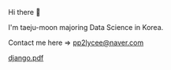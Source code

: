 Hi there 👋

I'm taeju-moon majoring Data Science in Korea.

Contact me here => pp2lycee@naver.com

[django.pdf](https://github.com/taeju-moon/taeju-moon/files/7886053/django.pdf)


<!--
**
moon/taeju-moon** is a ✨ _special_ ✨ repository because its `README.md` (this file) appears on your GitHub profile.

Here are some ideas to get you started:

- 🔭 I’m currently working on ...
- 🌱 I’m currently learning ...
- 👯 I’m looking to collaborate on ...
- 🤔 I’m looking for help with ...
- 💬 Ask me about ...
- 📫 How to reach me: ...
- 😄 Pronouns: ...
- ⚡ Fun fact: ...
-->
